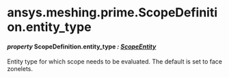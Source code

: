 <a id="ansys-meshing-prime-scopedefinition-entity-type"></a>

# ansys.meshing.prime.ScopeDefinition.entity_type

<a id="ansys.meshing.prime.ScopeDefinition.entity_type"></a>

#### *property* ScopeDefinition.entity_type *: [ScopeEntity](ansys.meshing.prime.ScopeEntity.md#ansys.meshing.prime.ScopeEntity)*

Entity type for which scope needs to be evaluated. The default is set to face zonelets.

<!-- !! processed by numpydoc !! -->
